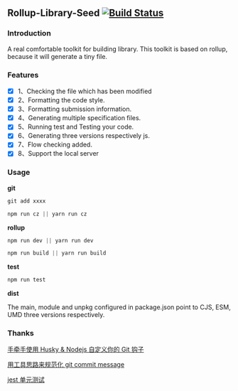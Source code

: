 ## Rollup-Library-Seed [![Build Status](https://travis-ci.com/Copyes/rollup-library-seed.svg?branch=master)](https://travis-ci.com/Copyes/rollup-library-seed)

### Introduction

A real comfortable toolkit for building library. This toolkit is based on rollup, because it will generate a tiny file.

### Features

- [x] 1、Checking the file which has been modified
- [x] 2、Formatting the code style.
- [x] 3、Formatting submission information.
- [x] 4、Generating multiple specification files.
- [x] 5、Running test and Testing your code.
- [x] 6、Generating three versions respectively js.
- [x] 7、Flow checking added.
- [x] 8、Support the local server

### Usage

**git**

```js
git add xxxx
```

```js
npm run cz || yarn run cz
```

**rollup**

```js
npm run dev || yarn run dev
```

```js
npm run build || yarn run build
```

**test**

```js
npm run test
```

**dist**

The main, module and unpkg configured in package.json point to CJS, ESM, UMD three versions respectively.

### Thanks

[手牵手使用 Husky & Nodejs 自定义你的 Git 钩子](https://github.com/PaicFE/blog/issues/10)

[用工具思路来规范化 git commit message](https://github.com/pigcan/blog/issues/15)

[jest 单元测试](https://facebook.github.io/jest/zh-Hans/)
